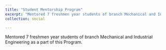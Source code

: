 ```yaml
---
title: "Student Mentorship Program"
excerpt: "Mentored 7 freshmen year students of branch Mechanical and Industrial Engineering as a part of this Program.<br/>"
collection: social

---
```


Mentored 7 freshmen year students of branch Mechanical and Industrial Engineering as a part of this Program.
